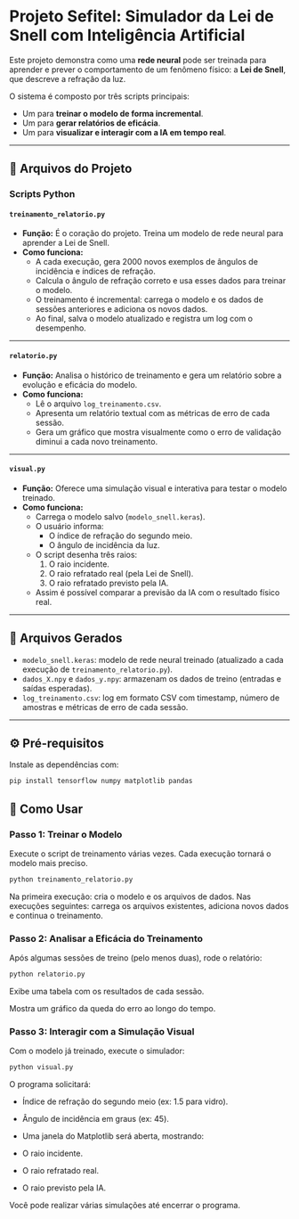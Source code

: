 # Projeto Sefitel: Simulador da Lei de Snell com Inteligência Artificial

Este projeto demonstra como uma **rede neural** pode ser treinada para aprender e prever o comportamento de um fenômeno físico: a **Lei de Snell**, que descreve a refração da luz.

O sistema é composto por três scripts principais:
- Um para **treinar o modelo de forma incremental**.
- Um para **gerar relatórios de eficácia**.
- Um para **visualizar e interagir com a IA em tempo real**.

---

## 📂 Arquivos do Projeto

### Scripts Python

#### `treinamento_relatorio.py`
- **Função:** É o coração do projeto. Treina um modelo de rede neural para aprender a Lei de Snell.  
- **Como funciona:**  
  - A cada execução, gera 2000 novos exemplos de ângulos de incidência e índices de refração.  
  - Calcula o ângulo de refração correto e usa esses dados para treinar o modelo.  
  - O treinamento é incremental: carrega o modelo e os dados de sessões anteriores e adiciona os novos dados.  
  - Ao final, salva o modelo atualizado e registra um log com o desempenho.  

---

#### `relatorio.py`
- **Função:** Analisa o histórico de treinamento e gera um relatório sobre a evolução e eficácia do modelo.  
- **Como funciona:**  
  - Lê o arquivo `log_treinamento.csv`.  
  - Apresenta um relatório textual com as métricas de erro de cada sessão.  
  - Gera um gráfico que mostra visualmente como o erro de validação diminui a cada novo treinamento.  

---

#### `visual.py`
- **Função:** Oferece uma simulação visual e interativa para testar o modelo treinado.  
- **Como funciona:**  
  - Carrega o modelo salvo (`modelo_snell.keras`).  
  - O usuário informa:  
    - O índice de refração do segundo meio.  
    - O ângulo de incidência da luz.  
  - O script desenha três raios:  
    1. O raio incidente.  
    2. O raio refratado real (pela Lei de Snell).  
    3. O raio refratado previsto pela IA.  
  - Assim é possível comparar a previsão da IA com o resultado físico real.  

---

## 📁 Arquivos Gerados
- `modelo_snell.keras`: modelo de rede neural treinado (atualizado a cada execução de `treinamento_relatorio.py`).  
- `dados_X.npy` e `dados_y.npy`: armazenam os dados de treino (entradas e saídas esperadas).  
- `log_treinamento.csv`: log em formato CSV com timestamp, número de amostras e métricas de erro de cada sessão.  

---

## ⚙️ Pré-requisitos
Instale as dependências com:

```bash
pip install tensorflow numpy matplotlib pandas
```
## 🚀 Como Usar
### Passo 1: Treinar o Modelo
Execute o script de treinamento várias vezes.
Cada execução tornará o modelo mais preciso.

```bash
python treinamento_relatorio.py
```

Na primeira execução: cria o modelo e os arquivos de dados.
Nas execuções seguintes: carrega os arquivos existentes, adiciona novos dados e continua o treinamento.

### Passo 2: Analisar a Eficácia do Treinamento

Após algumas sessões de treino (pelo menos duas), rode o relatório:

```bash
python relatorio.py
```

Exibe uma tabela com os resultados de cada sessão.

Mostra um gráfico da queda do erro ao longo do tempo.

### Passo 3: Interagir com a Simulação Visual

Com o modelo já treinado, execute o simulador:

```bash
python visual.py
```

O programa solicitará:

- Índice de refração do segundo meio (ex: 1.5 para vidro).

- Ângulo de incidência em graus (ex: 45).

- Uma janela do Matplotlib será aberta, mostrando:

- O raio incidente.

- O raio refratado real.

- O raio previsto pela IA.

Você pode realizar várias simulações até encerrar o programa.
